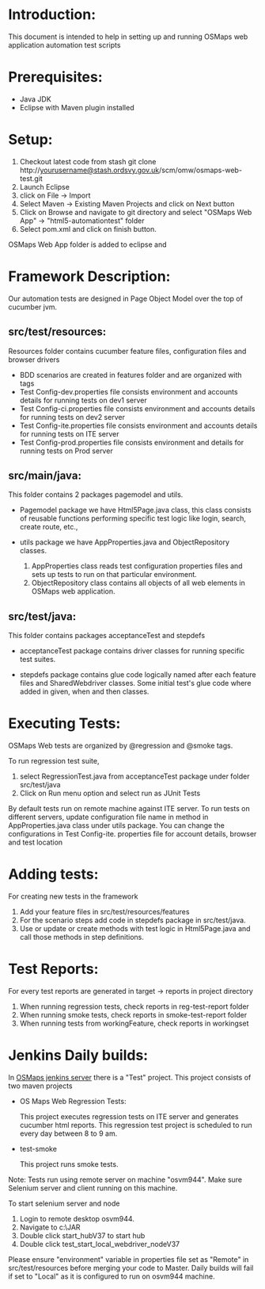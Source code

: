 Introduction:
===============

This document is intended to help in setting up and running OSMaps web application automation test scripts
 
Prerequisites:
===============

* Java JDK 
* Eclipse with Maven plugin installed 

Setup:
============

1. Checkout latest code from stash git clone http://yourusername@stash.ordsvy.gov.uk/scm/omw/osmaps-web-test.git
2. Launch Eclipse
3. click on File -> Import
4. Select Maven -> Existing Maven Projects and click on Next button
5. Click on Browse and navigate to git directory and select "OSMaps Web App" -> "html5-automationtest" folder
6. Select pom.xml and click on finish button.

OSMaps Web App folder is added to eclipse and 

Framework Description:
============

Our automation tests are designed in Page Object Model over the top of cucumber jvm.

src/test/resources:
------------------- 

Resources folder contains cucumber feature files, configuration files and browser drivers
 
* BDD scenarios are created in features folder and are organized with tags 
* Test Config-dev.properties file consists environment and accounts details for running tests on dev1 server
* Test Config-ci.properties file consists environment and accounts details for running tests on dev2 server
* Test Config-ite.properties file consists environment and accounts details for running tests on ITE server
* Test Config-prod.properties file consists environment and details for running tests on Prod server
 
src/main/java:
-----------------

This folder contains 2 packages pagemodel and utils. 
 * Pagemodel package we have Html5Page.java class, this class consists of reusable functions performing specific test logic like login, search, create route, etc.,
 * utils package we have AppProperties.java and ObjectRepository classes.
 
	1. AppProperties class reads test configuration properties files and sets up tests to run on that particular environment.
	2. ObjectRepository class contains all objects of all web elements in OSMaps web application.

src/test/java:
--------------	
This folder contains packages acceptanceTest and stepdefs

* acceptanceTest package contains driver classes for running specific test suites.

* stepdefs package contains glue code logically named after each feature files and SharedWebdriver classes. Some initial test's glue code where added in given, when and then classes.

Executing Tests:
================
OSMaps Web tests are organized by @regression and @smoke tags. 

To run regression test suite, 

1. select RegressionTest.java from acceptanceTest package under folder src/test/java
2. Click on Run menu option and select run as JUnit Tests

By default tests run on remote machine against ITE server. To run tests  on different servers, update configuration file name in method in AppProperties.java class under utils package.
You can change the configurations in Test Config-ite. properties file for account details, browser and test location


Adding tests:
===========
For creating new tests in the framework 

1. Add your feature files in src/test/resources/features
2. For the scenario steps add code in stepdefs package in src/test/java.
3. Use or update or create methods with test logic in Html5Page.java and call those methods in step definitions.

Test Reports:
============

For every test reports are generated in target -> reports in project directory

1. When running regression tests, check reports in reg-test-report folder
2. When running smoke tests, check reports in smoke-test-report folder
3. When running tests from workingFeature, check reports in workingset

Jenkins Daily builds:
====================

In [OSMaps jenkins server]("https://vmlin473:8080") there is a "Test" project. This project consists of two maven projects 

* OS Maps Web Regression Tests:  

	This project executes regression tests on ITE server and generates cucumber html reports. This regression test project is scheduled to run every day between 8 to 9 am.
	
* test-smoke

	This project runs smoke tests.


Note: Tests run using remote server on machine "osvm944". Make sure Selenium server and client running on this machine. 

To start selenium server and node

1. Login to remote desktop osvm944.
2. Navigate to c:\JAR
3. Double click start_hubV37 to start hub
4. Double click test_start_local_webdriver_nodeV37

Please ensure "environment" variable in properties file set as "Remote" in src/test/resources before merging your code to Master. Daily builds will fail if set to "Local" as it is configured to run on osvm944 machine.


 